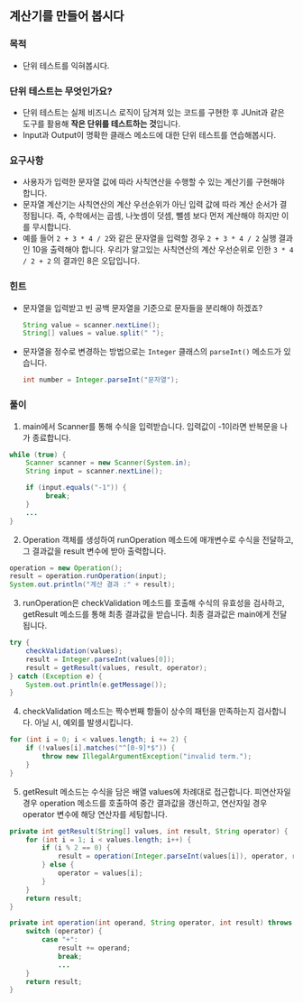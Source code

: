 ## 계산기를 만들어 봅시다

### 목적

- 단위 테스트를 익혀봅시다.

### 단위 테스트는 무엇인가요?

- 단위 테스트는 실제 비즈니스 로직이 담겨져 있는 코드를 구현한 후 JUnit과 같은 도구를 활용해 **작은 단위를 테스트하는 것**입니다.
- Input과 Output이 명확한 클래스 메소드에 대한 단위 테스트를 연습해봅시다.

### 요구사항

- 사용자가 입력한 문자열 값에 따라 사칙연산을 수행할 수 있는 계산기를 구현해야 합니다.
- 문자열 계산기는 사칙연산의 계산 우선순위가 아닌 입력 값에 따라 계산 순서가 결정됩니다. 
즉, 수학에서는 곱셈, 나눗셈이 덧셈, 뺄셈 보다 먼저 계산해야 하지만 이를 무시합니다.
- 예를 들어 `2 + 3 * 4 / 2`와 같은 문자열을 입력할 경우
 `2 + 3 * 4 / 2` 실행 결과인 10을 출력해야 합니다. 
우리가 알고있는 사칙연산의 계산 우선순위로 인한 `3 * 4 / 2 + 2` 의 결과인 8은 오답입니다.

### 힌트

- 문자열을 입력받고 빈 공백 문자열을 기준으로 문자들을 분리해야 하겠죠?

    ```java
    String value = scanner.nextLine();
    String[] values = value.split(" ");
    ```

- 문자열을 정수로 변경하는 방법으로는 `Integer` 클래스의 `parseInt()` 메소드가 있습니다.

    ```java
    int number = Integer.parseInt("문자열");
    ```

### 풀이
1. main에서 Scanner를 통해 수식을 입력받습니다. 입력값이 -1이라면 반복문을 나가 종료합니다.
```java
while (true) {
    Scanner scanner = new Scanner(System.in);
    String input = scanner.nextLine();

    if (input.equals("-1")) {
         break;
    }
    ...
}
```
2. Operation 객체를 생성하여 runOperation 메소드에 매개변수로 수식을 전달하고, 그 결과값을 result 변수에 받아 출력합니다.
```java
operation = new Operation();
result = operation.runOperation(input);
System.out.println("계산 결과 :" + result);
```
3. runOperation은 checkValidation 메소드를 호출해 수식의 유효성을 검사하고, getResult 메소드를 통해 최종 결과값을 받습니다. 최종 결과값은 main에게 전달됩니다.
```java
try {
    checkValidation(values);
    result = Integer.parseInt(values[0]);
    result = getResult(values, result, operator);
} catch (Exception e) {
    System.out.println(e.getMessage());
}

```
4. checkValidation 메소드는 짝수번째 항들이 상수의 패턴을 만족하는지 검사합니다. 아닐 시, 예외를 발생시킵니다.
```java
for (int i = 0; i < values.length; i += 2) {
    if (!values[i].matches("^[0-9]*$")) {
        throw new IllegalArgumentException("invalid term.");
    }
}
```
5. getResult 메소드는 수식을 담은 배열 values에 차례대로 접근합니다. 피연산자일 경우 operation 메소드를 호출하여 중간 결과값을 갱신하고, 연산자일 경우 operator 변수에 해당 연산자를 세팅합니다.
```java
private int getResult(String[] values, int result, String operator) {
    for (int i = 1; i < values.length; i++) {
        if (i % 2 == 0) {
            result = operation(Integer.parseInt(values[i]), operator, result);
        } else {
            operator = values[i];
        }
    }
    return result;
}

private int operation(int operand, String operator, int result) throws IllegalArgumentException {
    switch (operator) {
        case "+":
            result += operand;
            break;
            ...
    }
    return result;
}
```
